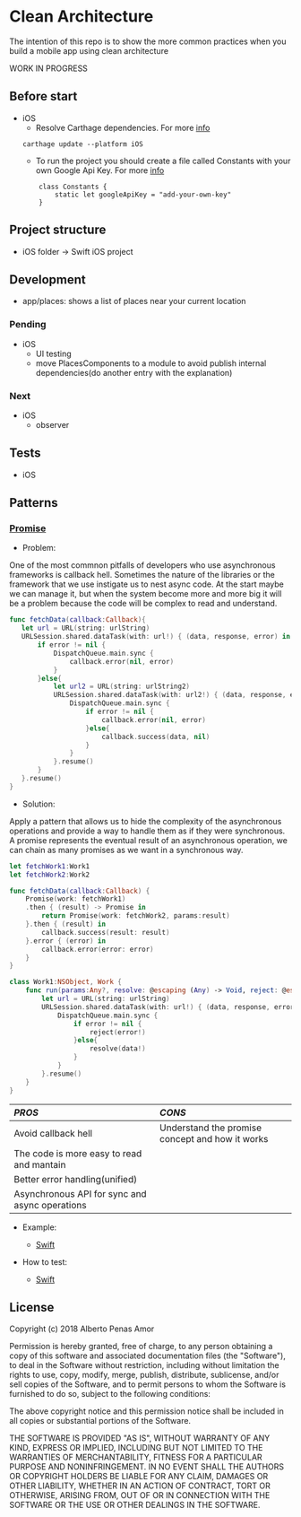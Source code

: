 # Clean Architecture

The intention of this repo is to show the more common practices when you build a mobile app using clean architecture

WORK IN PROGRESS

## Before start
* iOS
    * Resolve Carthage dependencies. For more [info](https://github.com/Carthage/Carthage)
    ```
    carthage update --platform iOS
    ```
    * To run the project you should create a file called Constants with your own Google Api Key. For more [info](https://developers.google.com/places/web-service/search)
    ```
        class Constants {
            static let googleApiKey = "add-your-own-key"
        }
    ```

## Project structure
* iOS folder -> Swift iOS project

## Development
* app/places: shows a list of places near your current location

### Pending
* iOS
    * UI testing
    * move PlacesComponents to a module to avoid publish internal dependencies(do another entry with the explanation)

### Next
* iOS
    * observer

## Tests
* iOS

## Patterns
### <u>Promise</u>
* Problem:

One of the most commnon pitfalls of developers who use asynchronous frameworks is callback hell.
Sometimes the nature of the libraries or the framework that we use instigate us to nest async code. At the start maybe we can manage it, but when 
the system become more and more big it will be a problem because the code will be complex to read and understand.
 ```swift
func fetchData(callback:Callback){
    let url = URL(string: urlString)
    URLSession.shared.dataTask(with: url!) { (data, response, error) in
        if error != nil {
            DispatchQueue.main.sync {
                callback.error(nil, error)
            }
        }else{
            let url2 = URL(string: urlString2)
            URLSession.shared.dataTask(with: url2!) { (data, response, error) in
                DispatchQueue.main.sync {
                    if error != nil {
                        callback.error(nil, error)
                    }else{
                        callback.success(data, nil)
                    }
                }
            }.resume()
        }
    }.resume()
}
 ```
* Solution: 

Apply a pattern that allows us to hide the complexity of the asynchronous operations and provide a way to handle them as if they were synchronous. 
A promise represents the eventual result of an asynchronous operation, we can chain as many promises as we want in a synchronous way.
```swift
let fetchWork1:Work1
let fetchWork2:Work2

func fetchData(callback:Callback) {
    Promise(work: fetchWork1)
    .then { (result) -> Promise in
        return Promise(work: fetchWork2, params:result)
    }.then { (result) in
        callback.success(result: result)
    }.error { (error) in
        callback.error(error: error)
    }
}

class Work1:NSObject, Work {
    func run(params:Any?, resolve: @escaping (Any) -> Void, reject: @escaping Reject) throws {
        let url = URL(string: urlString)
        URLSession.shared.dataTask(with: url!) { (data, response, error) in
            DispatchQueue.main.sync {
                if error != nil {
                    reject(error!)
                }else{
                    resolve(data!)
                }
            }
        }.resume()
    }
}
```
| *PROS* | *CONS* | 
| :---         | :---           | 
| Avoid callback hell | Understand the promise concept and how it works |
| The code is more easy to read and mantain  | | 
| Better error handling(unified) | |
| Asynchronous API for sync and async operations  | |

* Example:
    * [Swift](https://github.com/albertopeam/clean-architecture/blob/master/iOS/CleanArchitecture/core/places/Places.swift)

* How to test:
    * [Swift](https://github.com/albertopeam/clean-architecture/blob/master/iOS/CleanArchitectureTests/core/places/PlacesTest.swift)

## License
Copyright (c) 2018 Alberto Penas Amor

Permission is hereby granted, free of charge, to any person obtaining a copy
of this software and associated documentation files (the "Software"), to deal
in the Software without restriction, including without limitation the rights
to use, copy, modify, merge, publish, distribute, sublicense, and/or sell
copies of the Software, and to permit persons to whom the Software is
furnished to do so, subject to the following conditions:

The above copyright notice and this permission notice shall be included in all
copies or substantial portions of the Software.

THE SOFTWARE IS PROVIDED "AS IS", WITHOUT WARRANTY OF ANY KIND, EXPRESS OR
IMPLIED, INCLUDING BUT NOT LIMITED TO THE WARRANTIES OF MERCHANTABILITY,
FITNESS FOR A PARTICULAR PURPOSE AND NONINFRINGEMENT. IN NO EVENT SHALL THE
AUTHORS OR COPYRIGHT HOLDERS BE LIABLE FOR ANY CLAIM, DAMAGES OR OTHER
LIABILITY, WHETHER IN AN ACTION OF CONTRACT, TORT OR OTHERWISE, ARISING FROM,
OUT OF OR IN CONNECTION WITH THE SOFTWARE OR THE USE OR OTHER DEALINGS IN THE
SOFTWARE.
